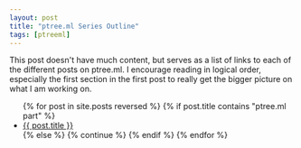 ```yaml
---
layout: post
title: "ptree.ml Series Outline"
tags: [ptreeml]
---
```


This post doesn't have much content, but serves as a list of links to each of
the different posts on ptree.ml. I encourage reading in logical order,
especially the first section in the first post to really get the bigger picture
on what I am working on.

<ul>
{% for post in site.posts reversed %}
  {% if post.title contains "ptree.ml part" %}
    <li>
			<a href="{{ post.url }}">
				{{ post.title }}
			</a>
		</li>
  {% else %}
    {% continue %}
  {% endif %}
{% endfor %}
</ul>
